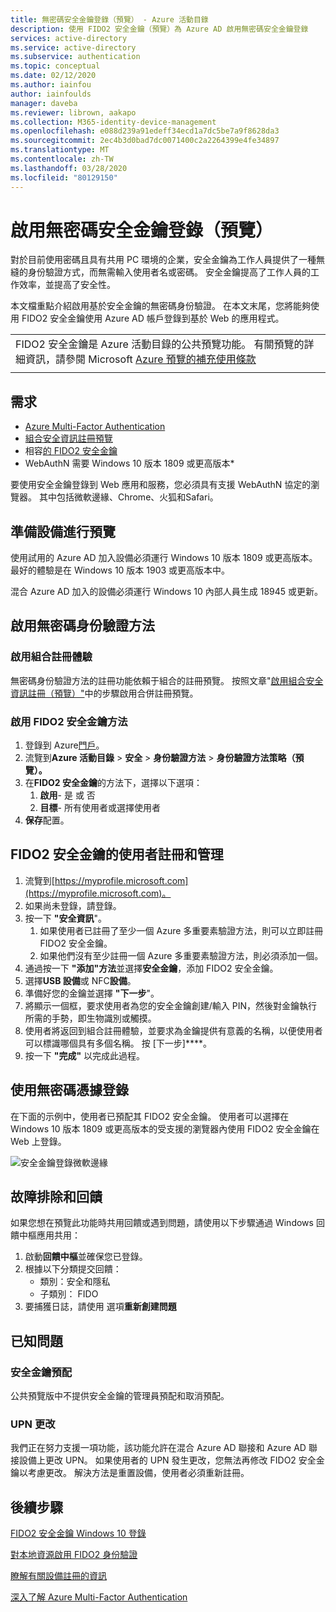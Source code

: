 ```yaml
---
title: 無密碼安全金鑰登錄（預覽） - Azure 活動目錄
description: 使用 FIDO2 安全金鑰（預覽）為 Azure AD 啟用無密碼安全金鑰登錄
services: active-directory
ms.service: active-directory
ms.subservice: authentication
ms.topic: conceptual
ms.date: 02/12/2020
ms.author: iainfou
author: iainfoulds
manager: daveba
ms.reviewer: librown, aakapo
ms.collection: M365-identity-device-management
ms.openlocfilehash: e088d239a91edeff34ecd1a7dc5be7a9f8628da3
ms.sourcegitcommit: 2ec4b3d0bad7dc0071400c2a2264399e4fe34897
ms.translationtype: MT
ms.contentlocale: zh-TW
ms.lasthandoff: 03/28/2020
ms.locfileid: "80129150"
---
```

# <a name="enable-passwordless-security-key-sign-in-preview"></a>啟用無密碼安全金鑰登錄（預覽）

對於目前使用密碼且具有共用 PC 環境的企業，安全金鑰為工作人員提供了一種無縫的身份驗證方式，而無需輸入使用者名或密碼。 安全金鑰提高了工作人員的工作效率，並提高了安全性。

本文檔重點介紹啟用基於安全金鑰的無密碼身份驗證。 在本文末尾，您將能夠使用 FIDO2 安全金鑰使用 Azure AD 帳戶登錄到基於 Web 的應用程式。

|     |
| --- |
| FIDO2 安全金鑰是 Azure 活動目錄的公共預覽功能。 有關預覽的詳細資訊，請參閱 Microsoft [Azure 預覽的補充使用條款](https://azure.microsoft.com/support/legal/preview-supplemental-terms/)|
|     |

## <a name="requirements"></a>需求

- [Azure Multi-Factor Authentication](howto-mfa-getstarted.md)
- [組合安全資訊註冊預覽](concept-registration-mfa-sspr-combined.md)
- 相容[的 FIDO2 安全金鑰](concept-authentication-passwordless.md#fido2-security-keys)
- WebAuthN 需要 Windows 10 版本 1809 或更高版本*

要使用安全金鑰登錄到 Web 應用和服務，您必須具有支援 WebAuthN 協定的瀏覽器。 其中包括微軟邊緣、Chrome、火狐和Safari。

## <a name="prepare-devices-for-preview"></a>準備設備進行預覽

使用試用的 Azure AD 加入設備必須運行 Windows 10 版本 1809 或更高版本。 最好的體驗是在 Windows 10 版本 1903 或更高版本中。

混合 Azure AD 加入的設備必須運行 Windows 10 內部人員生成 18945 或更新。

## <a name="enable-passwordless-authentication-method"></a>啟用無密碼身份驗證方法

### <a name="enable-the-combined-registration-experience"></a>啟用組合註冊體驗

無密碼身份驗證方法的註冊功能依賴于組合的註冊預覽。 按照文章"[啟用組合安全資訊註冊（預覽）"](howto-registration-mfa-sspr-combined.md)中的步驟啟用合併註冊預覽。

### <a name="enable-fido2-security-key-method"></a>啟用 FIDO2 安全金鑰方法

1. 登錄到 Azure[門戶](https://portal.azure.com)。
1. 流覽到**Azure 活動目錄** > **安全** > **身份驗證方法** > **身份驗證方法策略（預覽）。**
1. 在**FIDO2 安全金鑰**的方法下，選擇以下選項：
   1. **啟用**- 是 或 否
   1. **目標**- 所有使用者或選擇使用者
1. **保存**配置。

## <a name="user-registration-and-management-of-fido2-security-keys"></a>FIDO2 安全金鑰的使用者註冊和管理

1. 流覽到[https://myprofile.microsoft.com](https://myprofile.microsoft.com)。
1. 如果尚未登錄，請登錄。
1. 按一下 **"安全資訊**"。
   1. 如果使用者已註冊了至少一個 Azure 多重要素驗證方法，則可以立即註冊 FIDO2 安全金鑰。
   1. 如果他們沒有至少註冊一個 Azure 多重要素驗證方法，則必須添加一個。
1. 通過按一下 **"添加"方法**並選擇**安全金鑰**，添加 FIDO2 安全金鑰。
1. 選擇**USB 設備**或 NFC**設備**。
1. 準備好您的金鑰並選擇 **"下一步**"。
1. 將顯示一個框，要求使用者為您的安全金鑰創建/輸入 PIN，然後對金鑰執行所需的手勢，即生物識別或觸摸。
1. 使用者將返回到組合註冊體驗，並要求為金鑰提供有意義的名稱，以便使用者可以標識哪個具有多個名稱。 按 [下一步]****。
1. 按一下 **"完成"** 以完成此過程。

## <a name="sign-in-with-passwordless-credential"></a>使用無密碼憑據登錄

在下面的示例中，使用者已預配其 FIDO2 安全金鑰。 使用者可以選擇在 Windows 10 版本 1809 或更高版本的受支援的瀏覽器內使用 FIDO2 安全金鑰在 Web 上登錄。

![安全金鑰登錄微軟邊緣](./media/howto-authentication-passwordless-security-key/fido2-windows-10-1903-edge-sign-in.png)

## <a name="troubleshooting-and-feedback"></a>故障排除和回饋

如果您想在預覽此功能時共用回饋或遇到問題，請使用以下步驟通過 Windows 回饋中樞應用共用：

1. 啟動**回饋中樞**並確保您已登錄。
1. 根據以下分類提交回饋：
   - 類別：安全和隱私
   - 子類別： FIDO
1. 要捕獲日誌，請使用 選項**重新創建問題**

## <a name="known-issues"></a>已知問題

### <a name="security-key-provisioning"></a>安全金鑰預配

公共預覽版中不提供安全金鑰的管理員預配和取消預配。

### <a name="upn-changes"></a>UPN 更改

我們正在努力支援一項功能，該功能允許在混合 Azure AD 聯接和 Azure AD 聯接設備上更改 UPN。 如果使用者的 UPN 發生更改，您無法再修改 FIDO2 安全金鑰以考慮更改。 解決方法是重置設備，使用者必須重新註冊。

## <a name="next-steps"></a>後續步驟

[FIDO2 安全金鑰 Windows 10 登錄](howto-authentication-passwordless-security-key-windows.md)

[對本地資源啟用 FIDO2 身份驗證](howto-authentication-passwordless-security-key-on-premises.md)

[瞭解有關設備註冊的資訊](../devices/overview.md)

[深入了解 Azure Multi-Factor Authentication](../authentication/howto-mfa-getstarted.md)

